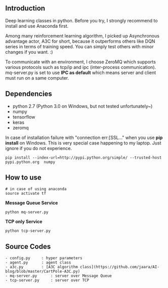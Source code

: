 ## Introduction  

Deep learning classes in python. Before you try, I strongly recommend to install and use Anaconda first.   

Among many reinforcement learning algorithm, I picked up Asynchronous advantage actor, A3C for short, because it outperforms others like DQN series in terms of training speed. You can simply test others with minor changes if you want. :)

To communicate with an environment, I choose ZeroMQ which supports various protocols such as tcp/ip and ipc (inter-process communication). mq-server.py is set to use **IPC as default** which means server and client must run on a same computer.      
    
  
## Dependencies  
  
- python 2.7 (Python 3.0 on Windows, but not tested unfortunately~)  
- numpy  
- tensorflow  
- keras  
- zeromq  

In case of installation failure with "connection err:[SSL..." when you use **pip install** on Windows. This is very special case happening to my laptop. Just ignore if you do not experience.    

	pip install --index-url=http://pypi.python.org/simple/ --trusted-host pypi.python.org  numpy


## How to use  
	# in case of using anaconda
	source activate tf
  
**Message Queue Service**  
  
	python mq-server.py  
  
**TCP only Service**  
  
	python tcp-server.py  
  
## Source Codes  
  
	- config.py		: hyper parameters   
	- agent.py		: agent class  
	- a3c.py		: [A3C algorithm class](https://github.com/jaara/AI-blog/blob/master/CartPole-A3C.py)  
	- mq-server.py		: server over Message Queue  
	- tcp-server.py		: server over TCP  
  
	